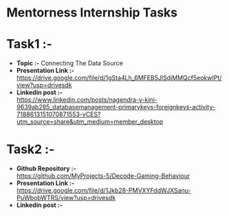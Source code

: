 # Mentorness Internship Tasks

# Task1 :-                                                                                                                             
* **Topic :-**      Connecting The Data Source                                                                                                                           
* **Presentation Link :-**                                                                                                                                                 
  https://drive.google.com/file/d/1gSta4Lh_6MFEB5JlSdjMMQcf5eokwIPt/view?usp=drivesdk                                                                                                    
* **Linkedin post :-**                                                                                                                                                                            
  https://www.linkedin.com/posts/nagendra-v-kini-9639ab285_databasemanagement-primarykeys-foreignkeys-activity-7188613151070871553-vCES?utm_source=share&utm_medium=member_desktop

# Task2 :-
* **Github Repository :-**                                                                                                                                                                 
  https://github.com/MyProjects-5/Decode-Gaming-Behaviour                                                                                                                                                            
* **Presentation Link :-**                                                                                                        
  https://drive.google.com/file/d/1Jkb28-PMVXYFddWJXSanu-PuWbobWTRS/view?usp=drivesdk                                                                                
* **Linkedin post :-**                                                                                                                     
